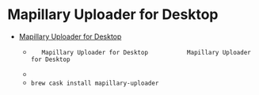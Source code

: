 # Mapillary Uploader for Desktop
- [Mapillary Uploader for Desktop](https://www.mapillary.com/desktop-uploader)
  -        Mapillary Uploader for Desktop           Mapillary Uploader for Desktop    
  - 
  - `brew cask install mapillary-uploader`
